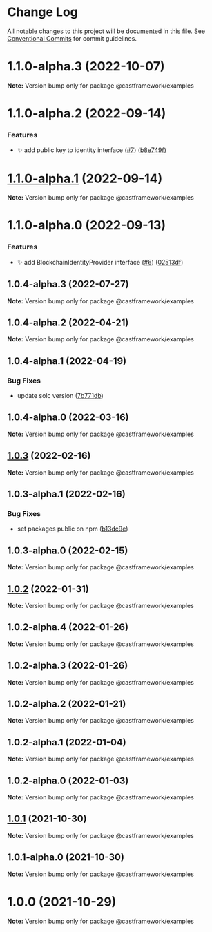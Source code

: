 # Change Log

All notable changes to this project will be documented in this file.
See [Conventional Commits](https://conventionalcommits.org) for commit guidelines.

# 1.1.0-alpha.3 (2022-10-07)

**Note:** Version bump only for package @castframework/examples





# 1.1.0-alpha.2 (2022-09-14)


### Features

* :sparkles: add public key to identity interface ([#7](https://github.com/castframework/gba/issues/7)) ([b8e749f](https://github.com/castframework/gba/commit/b8e749fa9618bb2c500a84764339a84e559159c7))





# [1.1.0-alpha.1](https://github.com/castframework/gba/compare/v1.1.0-alpha.0...v1.1.0-alpha.1) (2022-09-14)

**Note:** Version bump only for package @castframework/examples





# 1.1.0-alpha.0 (2022-09-13)


### Features

* :sparkles: add BlockchainIdentityProvider interface ([#6](https://github.com/castframework/gba/issues/6)) ([02513df](https://github.com/castframework/gba/commit/02513dfd7702c72b3288a8cb0d71cbb0b9671678))





## 1.0.4-alpha.3 (2022-07-27)

**Note:** Version bump only for package @castframework/examples





## 1.0.4-alpha.2 (2022-04-21)

**Note:** Version bump only for package @castframework/examples





## 1.0.4-alpha.1 (2022-04-19)


### Bug Fixes

* update solc version ([7b771db](https://github.com/castframework/gba/commit/7b771db9561b54b6dc40544a5b934d9f092fffa5))





## 1.0.4-alpha.0 (2022-03-16)

**Note:** Version bump only for package @castframework/examples





## [1.0.3](https://github.com/castframework/cast/compare/v1.0.3-alpha.1...v1.0.3) (2022-02-16)

**Note:** Version bump only for package @castframework/examples





## 1.0.3-alpha.1 (2022-02-16)


### Bug Fixes

* set packages public on npm ([b13dc9e](https://github.com/castframework/cast/commit/b13dc9e677de97f6c60b47bef1457e7b9984df02))





## 1.0.3-alpha.0 (2022-02-15)

**Note:** Version bump only for package @castframework/examples





## [1.0.2](https://github.com/castframework/cast/compare/v1.0.2-alpha.4...v1.0.2) (2022-01-31)

**Note:** Version bump only for package @castframework/examples





## 1.0.2-alpha.4 (2022-01-26)

**Note:** Version bump only for package @castframework/examples





## 1.0.2-alpha.3 (2022-01-26)

**Note:** Version bump only for package @castframework/examples





## 1.0.2-alpha.2 (2022-01-21)

**Note:** Version bump only for package @castframework/examples





## 1.0.2-alpha.1 (2022-01-04)

**Note:** Version bump only for package @castframework/examples





## 1.0.2-alpha.0 (2022-01-03)

**Note:** Version bump only for package @castframework/examples





## [1.0.1](https://github.com/castframework/cast/compare/v1.0.1-alpha.0...v1.0.1) (2021-10-30)

**Note:** Version bump only for package @castframework/examples





## 1.0.1-alpha.0 (2021-10-30)

**Note:** Version bump only for package @castframework/examples





# 1.0.0 (2021-10-29)

**Note:** Version bump only for package @castframework/examples
